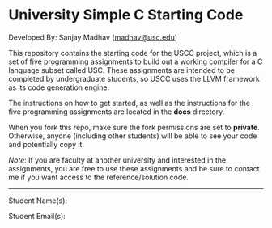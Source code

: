 # University Simple C Starting Code #
Developed By: Sanjay Madhav (madhav@usc.edu)

This repository contains the starting code for the USCC project, which is a set of five programming assignments to build out a working compiler for a C language subset called USC. These assignments are intended to be completed by undergraduate students, so USCC uses the LLVM framework as its code generation engine.

The instructions on how to get started, as well as the instructions for the five programming assignments are located in the **docs** directory.

When you fork this repo, make sure the fork permissions are set to **private**. Otherwise, anyone (including other students) will be able to see your code and potentially copy it.

*Note*: If you are faculty at another university and interested in the assignments, you are free to use these assignments and be sure to contact me if you want access to the reference/solution code.

***

Student Name(s):

Student Email(s):
